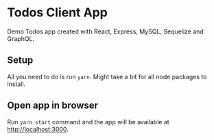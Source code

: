 # Todos Client App
Demo Todos app created with React, Express, MySQL, Sequelize and GraphQL.

## Setup
All you need to do is run `yarn`. Might take a bit for all node packages to install.

## Open app in browser
Run `yarn start` command and the app will be available at <a href="http://localhost:3000">http://localhost:3000</a>.